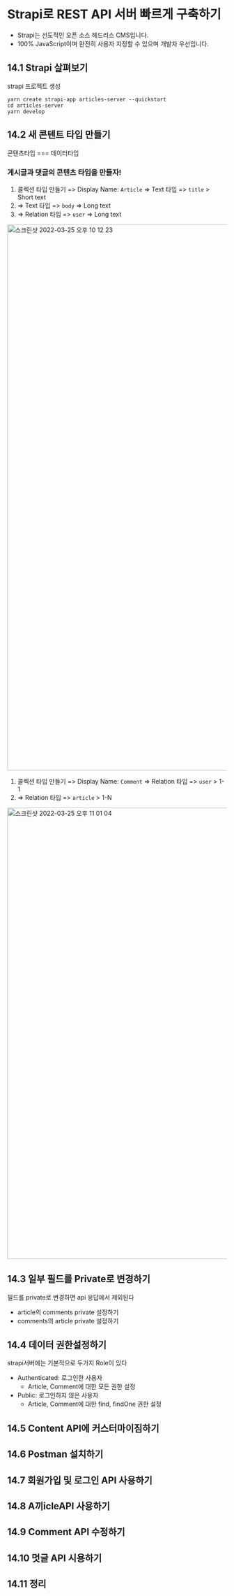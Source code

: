 # Strapi로 REST API 서버 빠르게 구축하기

- Strapi는 선도적인 오픈 소스 헤드리스 CMS입니다.
- 100% JavaScript이며 완전히 사용자 지정할 수 있으며 개발자 우선입니다.

## 14.1 Strapi 살펴보기

strapi 프로젝트 생성
```
yarn create strapi-app articles-server --quickstart
cd articles-server
yarn develop
```

## 14.2 새 콘텐트 타입 만들기

콘텐츠타입 === 데이터타입

### 게시글과 댓글의 콘텐츠 타입을 만들자!

1. 콜렉션 타입 만들기 => Display Name: `Article` => Text 타입 => `title` > Short text
2. => Text 타입 => `body` => Long text
3. => Relation 타입 => `user` => Long text

<img width="1250" alt="스크린샷 2022-03-25 오후 10 12 23" src="https://user-images.githubusercontent.com/25737303/160127191-a7ac3534-0027-4387-9ad9-110860d63ef5.png">

1. 콜렉션 타입 만들기 => Display Name: `Comment` => Relation 타입 => `user` > 1-1
2. => Relation 타입 => `article` > 1-N

<img width="1033" alt="스크린샷 2022-03-25 오후 11 01 04" src="https://user-images.githubusercontent.com/25737303/160135326-08df4075-ec50-456c-adaa-fb872995e485.png">

## 14.3 일부 필드를 Private로 변경하기

필드를 private로 변경하면 api 응답에서 제외된다

- article의 comments private 설정하기
- comments의 article private 설정하기

## 14.4 데이터 권한설정하기

strapi서버에는 기본적으로 두가지 Role이 있다
- Authenticated: 로그인한 사용자
  - Article, Comment에 대한 모든 권한 설정
- Public: 로그인하지 않은 사용자
  - Article, Comment에 대한 find, findOne 권한 설정

## 14.5 Content API에 커스터마이짐하기



## 14.6 Postman 설치하기

## 14.7 회원가입 및 로그인 API 사용하기

## 14.8 A끼icleAPI 사용하기

## 14.9 Comment API 수정하기

## 14.10 멋글 API 시용하기

## 14.11 정리

